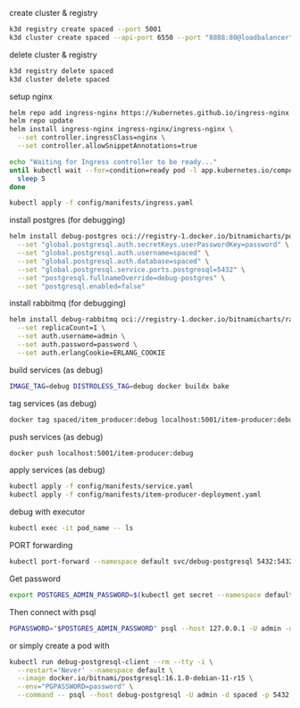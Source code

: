 create cluster & registry

```sh
k3d registry create spaced --port 5001
k3d cluster create spaced --api-port 6550 --port "8888:80@loadbalancer" --registry-use spaced:5001
```

delete cluster & registry

```sh
k3d registry delete spaced
k3d cluster delete spaced
```

setup nginx

```sh
helm repo add ingress-nginx https://kubernetes.github.io/ingress-nginx
helm repo update
helm install ingress-nginx ingress-nginx/ingress-nginx \
  --set controller.ingressClass=nginx \
  --set controller.allowSnippetAnnotations=true

echo "Waiting for Ingress controller to be ready..."
until kubectl wait --for=condition=ready pod -l app.kubernetes.io/component=controller; do
  sleep 5
done

kubectl apply -f config/manifests/ingress.yaml
```

install postgres (for debugging)

```sh
helm install debug-postgres oci://registry-1.docker.io/bitnamicharts/postgresql \
  --set "global.postgresql.auth.secretKeys.userPasswordKey=password" \
  --set "global.postgresql.auth.username=spaced" \
  --set "global.postgresql.auth.database=spaced" \
  --set "global.postgresql.service.ports.postgresql=5432" \
  --set "postgresql.fullnameOverride=debug-postgres" \
  --set "postgresql.enabled=false"
```

install rabbitmq (for debugging)

```sh
helm install debug-rabbitmq oci://registry-1.docker.io/bitnamicharts/rabbitmq \
  --set replicaCount=1 \
  --set auth.username=admin \
  --set auth.password=password \
  --set auth.erlangCookie=ERLANG_COOKIE
```

build services (as debug)

```sh
IMAGE_TAG=debug DISTROLESS_TAG=debug docker buildx bake
```

tag services (as debug)

```sh
docker tag spaced/item_producer:debug localhost:5001/item-producer:debug
```

push services (as debug)

```sh
docker push localhost:5001/item-producer:debug
```

apply services (as debug)

```sh
kubectl apply -f config/manifests/service.yaml
kubectl apply -f config/manifests/item-producer-deployment.yaml
```

debug with executor

```sh
kubectl exec -it pod_name -- ls
```

PORT forwarding

```sh
kubectl port-forward --namespace default svc/debug-postgresql 5432:5432
```

Get password

```sh
export POSTGRES_ADMIN_PASSWORD=$(kubectl get secret --namespace default debug-postgresql -o jsonpath="{.data.postgres-password}" | base64 -d)
```

Then connect with psql

```sh
PGPASSWORD="$POSTGRES_ADMIN_PASSWORD" psql --host 127.0.0.1 -U admin -d spaced -p 5432
```

or simply create a pod with

```sh
kubectl run debug-postgresql-client --rm --tty -i \
  --restart='Never' --namespace default \
  --image docker.io/bitnami/postgresql:16.1.0-debian-11-r15 \
  --env="PGPASSWORD=password" \
  --command -- psql --host debug-postgresql -U admin -d spaced -p 5432
```

